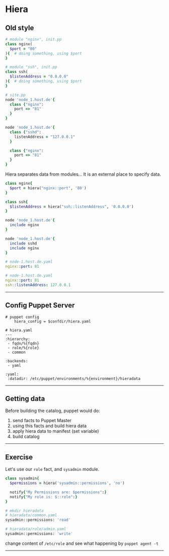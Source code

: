 # Hiera

## Old style

```ruby
# module "nginx", init.pp
class nginx(
  $port = "80"
){  # doing something, using $port
}

# module "ssh", init.pp
class ssh(
  $listenAddress = "0.0.0.0"
){  # doing something, using $port
}

# site.pp
node 'node_1.host.de'{
  class {"nginx":
    port => "81"
  }
}

node 'node_1.host.de'{
  class {"sshd":
    listenAddress = "127.0.0.1"
  }

  class {"nginx":
    port => "81"
  }
}
```

Hiera separates data from modules... It is an external place to specify data.

```ruby
class nginx{
  $port = hiera("nginx::port", '80')
}

class ssh{
  $listenAddress = hiera("ssh::listenAddress", '0.0.0.0')
}

node 'node_1.host.de'{
  include nginx
}

node 'node_1.host.de'{
  include sshd
  include nginx
}
```

```yaml
# node-1.host.de.yaml
nginx::port: 81

# node-1.host.de.yaml
nginx::port: 81
ssh::listenAddress: 127.0.0.1
```

---

## Config Puppet Server

```
# puppet config
    hiera_config = $confdir/hiera.yaml
```

```
# hiera.yaml
---
:hierarchy:
 - fqdn/%{fqdn}
 - role/%{role}
 - common

:backends:
 - yaml

:yaml:
 :datadir: /etc/puppet/environments/%{environment}/hieradata

```

---

## Getting data

Before building the catalog, puppet would do:

 1. send facts to Puppet Master
 2. using this facts and build hiera data
 3. apply hiera data to manifest (set variable)
 4. build catalog

---

## Exercise

Let's use our `role` fact, and `sysadmin` module.

```ruby
class sysadmin{
  $permissions = hiera('sysadmin::permissions', 'no')

  notify{"My Permissions are: $permissions":}
  notify{"My role is: $::role":}
}
```

```bash
# mkdir hieradata
# hieradata/common.yaml
sysadmin::permissions: 'read'

# hieradata/role/admin.yaml
sysadmin::permissions: 'write'

```

change content of `/etc/role` and see what happening by `puppet agent -t`

---
